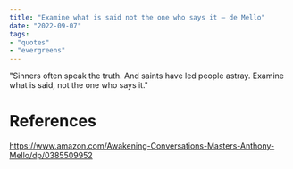 ```yaml
---
title: "Examine what is said not the one who says it — de Mello"
date: "2022-09-07"
tags:
- "quotes"
- "evergreens"
---
```


"Sinners often speak the truth. And saints have led people astray. Examine what is said, not the one who says it."

# References

https://www.amazon.com/Awakening-Conversations-Masters-Anthony-Mello/dp/0385509952